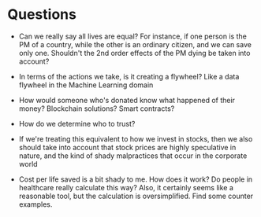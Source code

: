 # Questions

* Can we really say all lives are equal? For instance, if one person is the PM of a country, while the other is an ordinary citizen, and we can save only one. Shouldn't the 2nd order effects of the PM dying be taken into account?

* In terms of the actions we take, is it creating a flywheel? Like a data flywheel in the Machine Learning domain

* How would someone who's donated know what happened of their money? Blockchain solutions? Smart contracts?

* How do we determine who to trust?

* If we're treating this equivalent to how we invest in stocks, then we also should take into account that stock prices are highly speculative in nature, and the kind of shady malpractices that occur in the corporate world

* Cost per life saved is a bit shady to me. How does it work? Do people in healthcare really calculate this way? Also, it certainly seems like a reasonable tool, but the calculation is oversimplified. Find some counter examples.
